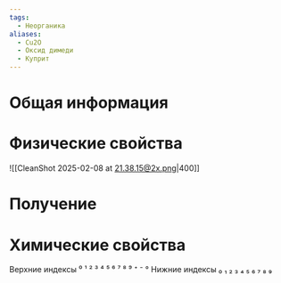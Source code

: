 ```yaml
---
tags:
  - Неорганика
aliases:
  - Cu2O
  - Оксид димеди
  - Куприт
---
```

# Общая информация
# Физические свойства
![[CleanShot 2025-02-08 at 21.38.15@2x.png|400]]
# Получение
# Химические свойства

Верхние индексы ⁰ ¹ ² ³ ⁴ ⁵ ⁶ ⁷ ⁸ ⁹ ⁺ ⁻ °
Нижние индексы ₀ ₁ ₂ ₃ ₄ ₅ ₆ ₇ ₈ ₉ 